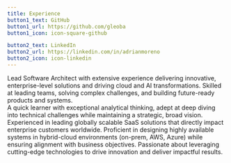 ```yaml
---
title: Experience
button1_text: GitHub
button1_url: https://github.com/gleoba
button1_icon: icon-square-github

button2_text: LinkedIn
button2_url: https://linkedin.com/in/adrianmoreno
button2_icon: icon-linkedin
---
```


Lead Software Architect with extensive experience delivering innovative, enterprise-level solutions and driving cloud and AI transformations. Skilled at leading teams, solving complex challenges, and building future-ready products and systems.<br/>A quick learner with exceptional analytical thinking, adept at deep diving into technical challenges while maintaining a strategic, broad vision. Experienced in leading globally scalable SaaS solutions that directly impact enterprise customers worldwide. Proficient in designing highly available systems in hybrid-cloud environments (on-prem, AWS, Azure) while ensuring alignment with business objectives. Passionate about leveraging cutting-edge technologies to drive innovation and deliver impactful results.